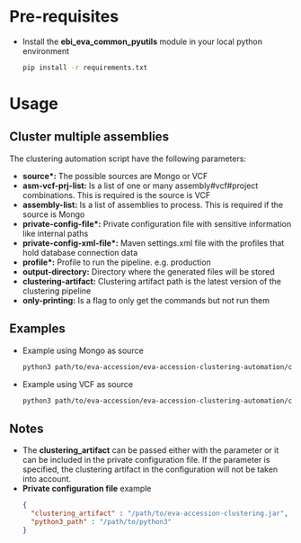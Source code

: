 # Pre-requisites
* Install the **ebi_eva_common_pyutils** module in your local python environment
    ```bash
    pip install -r requirements.txt
    ```

# Usage
## Cluster multiple assemblies
The clustering automation script have the following parameters:
* **source\*:** The possible sources are Mongo or VCF
* **asm-vcf-prj-list:** Is a list of one or many assembly#vcf#project combinations. This is required is the source is VCF
* **assembly-list:** Is a list of assemblies to process. This is required if the source is Mongo
* **private-config-file\*:** Private configuration file with sensitive information like internal paths
* **private-config-xml-file\*:** Maven settings.xml file with the profiles that hold database connection data
* **profile\*:** Profile to run the pipeline. e.g. production
* **output-directory:** Directory where the generated files will be stored
* **clustering-artifact:** Clustering artifact path is the latest version of the clustering pipeline
* **only-printing:** Is a flag to only get the commands but not run them  


## Examples
* Example using Mongo as source
    ```bash
    python3 path/to/eva-accession/eva-accession-clustering-automation/cluster_multiple_assemblies.py --source mongo --assembly-list GCA_000233375.4,GCA_000002285.2 --private-config-file path/to/private_config.json --output-directory /output/clustering_automation --only-printing --private-config-xml-file path/to/settings.xml --profile production    
    ```

* Example using VCF as source
    ```bash
    python3 path/to/eva-accession/eva-accession-clustering-automation/cluster_multiple_assemblies.py --source vcf --asm-vcf-prj-list GCA_000233375.4#path/to/accessioned.vcf.gz#PRJEB1111,GCA_000233375.4#/nfs/eva/file.vcf.gz#PRJEB2222 --private-config-file path/to/private_config.json --output-directory /output/clustering_automation --only-printing --private-config-xml-file path/to/settings.xml --profile productio
    ```
  

## Notes
* The **clustering_artifact** can be passed either with the parameter or it can be included in the private configuration file.
If the parameter is specified, the clustering artifact in the configuration will not be taken into account.
* **Private configuration file** example
    ```json
    {
      "clustering_artifact" : "/path/to/eva-accession-clustering.jar",
      "python3_path" : "/path/to/python3"
    }
    ```